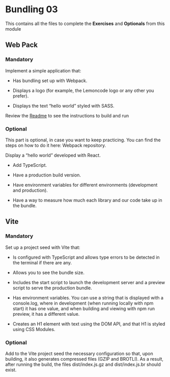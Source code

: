 # Bundling 03

This contains all the files to complete the **Exercises** and **Optionals** from this module

## Web Pack

### Mandatory

Implement a simple application that:

- Has bundling set up with Webpack.

- Displays a logo (for example, the Lemoncode logo or any other you prefer).

- Displays the text “hello world” styled with SASS.

Review the [Readme](./webpack-mandatory/Readme.md) to see the instructions to build and run 

### Optional

This part is optional, in case you want to keep practicing. You can find the steps on how to do it here: Webpack repository.

Display a “hello world” developed with React.

- Add TypeScript.

- Have a production build version.

- Have environment variables for different environments (development and production).

- Have a way to measure how much each library and our code take up in the bundle.


## Vite

### Mandatory
Set up a project seed with Vite that:

-  Is configured with TypeScript and allows type errors to be detected in the terminal if there are any.

- Allows you to see the bundle size.

- Includes the start script to launch the development server and a preview script to serve the production bundle.

- Has environment variables. You can use a string that is displayed with a console.log, where in development (when running locally with npm start) it has one value, and when building and viewing with npm run preview, it has a different value.

- Creates an H1 element with text using the DOM API, and that H1 is styled using CSS Modules.

### Optional

Add to the Vite project seed the necessary configuration so that, upon building, it also generates compressed files (GZIP and BROTLI). As a result, after running the build, the files dist/index.js.gz and dist/index.js.br should exist.
